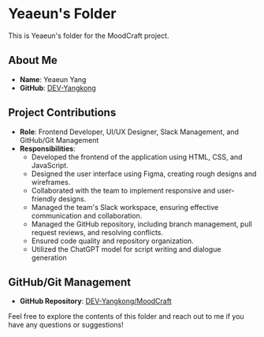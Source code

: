 # Yeaeun's Folder

This is Yeaeun's folder for the MoodCraft project.

## About Me

- **Name**: Yeaeun Yang
- **GitHub**: [DEV-Yangkong](https://github.com/DEV-Yangkong)

## Project Contributions

- **Role**: Frontend Developer, UI/UX Designer, Slack Management, and GitHub/Git Management
- **Responsibilities**:
  - Developed the frontend of the application using HTML, CSS, and JavaScript.
  - Designed the user interface using Figma, creating rough designs and wireframes.
  - Collaborated with the team to implement responsive and user-friendly designs.
  - Managed the team's Slack workspace, ensuring effective communication and collaboration.
  - Managed the GitHub repository, including branch management, pull request reviews, and resolving conflicts.
  - Ensured code quality and repository organization.
  - Utilized the ChatGPT model for script writing and dialogue generation

## GitHub/Git Management

- **GitHub Repository**: [DEV-Yangkong/MoodCraft](https://github.com/DEV-Yangkong/MoodCraft)

Feel free to explore the contents of this folder and reach out to me if you have any questions or suggestions!
